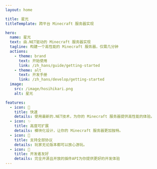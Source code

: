 ```yaml
---
layout: home

title: 星光
titleTemplate: 跨平台 Minecraft 服务器实现

hero:
  name: 星光
  text: 由.NET驱动的 Minecraft 服务器实现
  tagline: 构建一个高性能的 Minecraft 服务器，仅需几分钟
  actions:
    - theme: brand
      text: 开始使用
      link: /zh_hans/guide/getting-started
    - theme: alt
      text: 开发手册
      link: /zh_hans/develop/getting-started
  image:
    src: /image/hosihikari.png
    alt: 星光

features:
  - icon: 🚀
    title: 快速
    details: 使用最新的.NET技术，为你的 Minecraft 服务器提供高性能的体验。
  - icon: ✨
    title: 高度可扩展
    details: 模块化设计，让你的 Minecraft 服务器更加独特。
  - icon: 💪
    title: 支持全部协议
    details: 玩家无论版本都可以放心游玩。
  - icon: 🤝
    title: 开发者友好
    details: 完全开源且开放的插件API为你提供更好的开发体验
---
```

